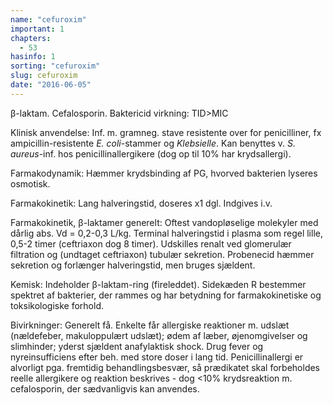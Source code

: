 ```yaml
---
name: "cefuroxim"
important: 1
chapters:  
  - 53
hasinfo: 1
sorting: "cefuroxim"
slug: cefuroxim
date: "2016-06-05"
---
```


β-laktam. Cefalosporin. Baktericid virkning: TID>MIC

Klinisk anvendelse: Inf. m. gramneg. stave resistente over for penicilliner, fx ampicillin-resistente <em>E. coli</em>-stammer og <em>Klebsielle</em>. Kan benyttes v. <em>S. aureus</em>-inf. hos penicillinallergikere (dog op til 10% har krydsallergi).

Farmakodynamik: Hæmmer krydsbinding af PG, hvorved bakterien lyseres osmotisk.

Farmakokinetik: Lang halveringstid, doseres x1 dgl. Indgives i.v.

Farmakokinetik, β-laktamer generelt: Oftest vandopløselige molekyler med dårlig abs. Vd = 0,2-0,3 L/kg. Terminal halveringstid i plasma som regel lille, 0,5-2 timer (ceftriaxon dog 8 timer). Udskilles renalt ved glomerulær filtration og (undtaget ceftriaxon) tubulær sekretion. Probenecid hæmmer sekretion og forlænger halveringstid, men bruges sjældent.

Kemisk: Indeholder β-laktam-ring (fireleddet). Sidekæden R bestemmer spektret af bakterier, der rammes og har betydning for farmakokinetiske og toksikologiske forhold.

Bivirkninger: Generelt få. Enkelte får allergiske reaktioner m. udslæt (nældefeber, makuloppulært udslæt); ødem af læber, øjenomgivelser og slimhinder; yderst sjældent anafylaktisk shock. Drug fever og nyreinsufficiens efter beh. med store doser i lang tid. Penicillinallergi er alvorligt pga. fremtidig behandlingsbesvær, så prædikatet skal forbeholdes reelle allergikere og reaktion beskrives - dog <10% krydsreaktion m. cefalosporin, der sædvanligvis kan anvendes.
